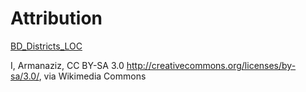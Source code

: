 # Attribution
[BD_Districts_LOC](https://commons.wikimedia.org/wiki/File:BD_Districts_LOC.svg)

I, Armanaziz, CC BY-SA 3.0 <http://creativecommons.org/licenses/by-sa/3.0/>, via Wikimedia Commons
